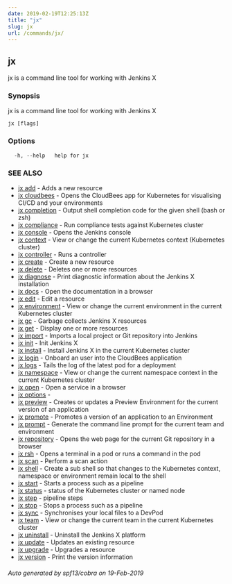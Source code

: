 ```yaml
---
date: 2019-02-19T12:25:13Z
title: "jx"
slug: jx
url: /commands/jx/
---
```

## jx

jx is a command line tool for working with Jenkins X

### Synopsis

jx is a command line tool for working with Jenkins X

```
jx [flags]
```

### Options

```
  -h, --help   help for jx
```

### SEE ALSO

* [jx add](/commands/jx_add/)	 - Adds a new resource
* [jx cloudbees](/commands/jx_cloudbees/)	 - Opens the CloudBees app for Kubernetes for visualising CI/CD and your environments
* [jx completion](/commands/jx_completion/)	 - Output shell completion code for the given shell (bash or zsh)
* [jx compliance](/commands/jx_compliance/)	 - Run compliance tests against Kubernetes cluster
* [jx console](/commands/jx_console/)	 - Opens the Jenkins console
* [jx context](/commands/jx_context/)	 - View or change the current Kubernetes context (Kubernetes cluster)
* [jx controller](/commands/jx_controller/)	 - Runs a controller
* [jx create](/commands/jx_create/)	 - Create a new resource
* [jx delete](/commands/jx_delete/)	 - Deletes one or more resources
* [jx diagnose](/commands/jx_diagnose/)	 - Print diagnostic information about the Jenkins X installation
* [jx docs](/commands/jx_docs/)	 - Open the documentation in a browser
* [jx edit](/commands/jx_edit/)	 - Edit a resource
* [jx environment](/commands/jx_environment/)	 - View or change the current environment in the current Kubernetes cluster
* [jx gc](/commands/jx_gc/)	 - Garbage collects Jenkins X resources
* [jx get](/commands/jx_get/)	 - Display one or more resources
* [jx import](/commands/jx_import/)	 - Imports a local project or Git repository into Jenkins
* [jx init](/commands/jx_init/)	 - Init Jenkins X
* [jx install](/commands/jx_install/)	 - Install Jenkins X in the current Kubernetes cluster
* [jx login](/commands/jx_login/)	 - Onboard an user into the CloudBees application
* [jx logs](/commands/jx_logs/)	 - Tails the log of the latest pod for a deployment
* [jx namespace](/commands/jx_namespace/)	 - View or change the current namespace context in the current Kubernetes cluster
* [jx open](/commands/jx_open/)	 - Open a service in a browser
* [jx options](/commands/jx_options/)	 - 
* [jx preview](/commands/jx_preview/)	 - Creates or updates a Preview Environment for the current version of an application
* [jx promote](/commands/jx_promote/)	 - Promotes a version of an application to an Environment
* [jx prompt](/commands/jx_prompt/)	 - Generate the command line prompt for the current team and environment
* [jx repository](/commands/jx_repository/)	 - Opens the web page for the current Git repository in a browser
* [jx rsh](/commands/jx_rsh/)	 - Opens a terminal in a pod or runs a command in the pod
* [jx scan](/commands/jx_scan/)	 - Perform a scan action
* [jx shell](/commands/jx_shell/)	 - Create a sub shell so that changes to the Kubernetes context, namespace or environment remain local to the shell
* [jx start](/commands/jx_start/)	 - Starts a process such as a pipeline
* [jx status](/commands/jx_status/)	 - status of the Kubernetes cluster or named node
* [jx step](/commands/jx_step/)	 - pipeline steps
* [jx stop](/commands/jx_stop/)	 - Stops a process such as a pipeline
* [jx sync](/commands/jx_sync/)	 - Synchronises your local files to a DevPod
* [jx team](/commands/jx_team/)	 - View or change the current team in the current Kubernetes cluster
* [jx uninstall](/commands/jx_uninstall/)	 - Uninstall the Jenkins X platform
* [jx update](/commands/jx_update/)	 - Updates an existing resource
* [jx upgrade](/commands/jx_upgrade/)	 - Upgrades a resource
* [jx version](/commands/jx_version/)	 - Print the version information

###### Auto generated by spf13/cobra on 19-Feb-2019
